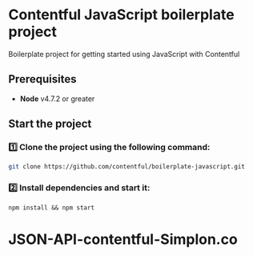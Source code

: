 # Contentful JavaScript boilerplate project

Boilerplate project for getting started using JavaScript with Contentful

## Prerequisites

-   **Node** v4.7.2 or greater

## Start the project

### :one: Clone the project using the following command:

```bash
git clone https://github.com/contentful/boilerplate-javascript.git
```
### :two: Install dependencies and start it:

```shell
npm install && npm start
```
# JSON-API-contentful-Simplon.co
